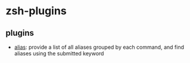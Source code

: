 # zsh-plugins

## plugins

- [alias](/alias/): provide a list of all aliases grouped by each command, and find aliases using the submitted keyword
